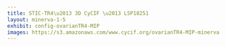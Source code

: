```yaml
---
title: STIC-TR4\u2013 3D CyCIF \u2013 LSP18251
layout: minerva-1-5
exhibit: config-ovarianTR4-MIP
images: https://s3.amazonaws.com/www.cycif.org/ovarianTR4-MIP-minerva
---
```

